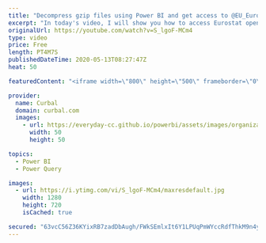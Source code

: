 ```yaml
---
title: "Decompress gzip files using Power BI and get access to @EU_Eurostat data."
excerpt: "In today's video, I will show you how to access Eurostat open data using power bi.  Most data is stored in gzip files and you need to know how to decompress gzip files to be able to get the data. I will show you two methods in this video.  Link to Eurostat data portal: https://ec.europa.eu/eurostat/data/database?node_code=demo_gind"
originalUrl: https://youtube.com/watch?v=S_lgoF-MCm4
type: video
price: Free
length: PT4M7S
publishedDateTime: 2020-05-13T08:27:47Z
heat: 50

featuredContent: "<iframe width=\"800\" height=\"500\" frameborder=\"0\" src=\"https://www.youtube.com/embed/S_lgoF-MCm4\" allow=\"accelerometer; autoplay; encrypted-media; gyroscope; picture-in-picture\" allowfullscreen></iframe>"

provider:
  name: Curbal
  domain: curbal.com
  images:
    - url: https://everyday-cc.github.io/powerbi/assets/images/organizations/curbal.com-50x50.jpg
      width: 50
      height: 50

topics:
  - Power BI
  - Power Query

images:
  - url: https://i.ytimg.com/vi/S_lgoF-MCm4/maxresdefault.jpg
    width: 1280
    height: 720
    isCached: true

secured: "63vcC56Z36KYixRB7zadDbAugh/FWkSEmlxIt6Y1LPUqPmWYccRdfThkM9n4yqijEp32ksch34pyyZOYgaooWXJUe4VZ8PAPFvrBz/WmCktIM1tAgKrIySoNDrMhSDhVs/U5o+kL9QKa/CuEJleZPmdnLZaoYdVUZce+zSMFyjg/3JDfjJrgbN2vPd5mf6b8JbPCG1ygrCGUAUbBqHPgrJ8XNxe5gOiT/JfibSSZE8GxOBzKtVuCoySUtMq28WbInYXfyEvuVynw3M+6pIcTyzfFpvIXp1a9yG1Ya8mCa8BXN6/IWAcNI04OAcAzrYTDZ5jRTztT6iWvc/kCfbnSbqV/rTJXSOnasz2E0T2p3RxEufo3tqNR9GaOKiwPPJEGVbSStkPt4yc/bwMSMhlun5KdnfeqduBwywPlVNrlDLs=;E3ifyee191SP09eQy0eGug=="
---
```


